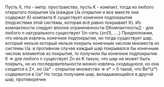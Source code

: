 Пусть X, rho - метр. пространство, пусть K - компакт, тогда из любого открытого покрытия Ua (каждое Ua открытие и все вместе они содержат A) компакта K существует конечное подпокрытие (подсистема этой системы, которая всё равно покрывает K).
Из компактности следует вполне ограниченности [[Компактность]] - для любого n натурального существует 1/n-сеть {zn(1), ...,}
Предположим, что нельзя извлечь конечное подпокрытие, но тогда существует шар, который нельзя который нельзя покрыть конечным числом множеств из системы Ua.
в противном случае каждый шар покрывался бы конечным числом элементов из покрытия, то получили бы конечное подпокрытие K => для любого n существует Zn из K такую, что шар не может быть покрыть, но из последовательности можно извлечь сходящуюся, но она сходится к Z*, но Ua* - открытое множество => e* > 0 такой, что Be*(z*) содержится в Ua*
Но тогда получаем шар, вкладывающийся в другой шар, противоречие

